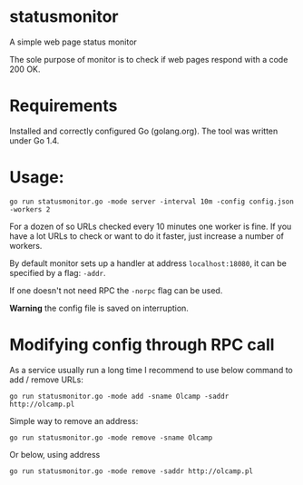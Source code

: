 # statusmonitor
A simple web page status monitor

The sole purpose of monitor is to check if web pages respond with a code 200 OK.

# Requirements
Installed and correctly configured Go (golang.org). The tool was written under Go 1.4.

# Usage:

	go run statusmonitor.go -mode server -interval 10m -config config.json -workers 2

For a dozen of so URLs checked every 10 minutes one worker is fine. If you have a lot URLs to check or want to do it faster, just increase a number of workers.

By default monitor sets up a handler at address `localhost:18080`, it can be specified by a flag: `-addr`.

If one doesn't not need RPC the `-norpc` flag can be used.

**Warning** the config file is saved on interruption.

# Modifying config through RPC call

As a service usually run a long time I recommend to use below command to add / remove URLs:
	
	go run statusmonitor.go -mode add -sname Olcamp -saddr http://olcamp.pl

Simple way to remove an address:

	go run statusmonitor.go -mode remove -sname Olcamp

Or below, using address

	go run statusmonitor.go -mode remove -saddr http://olcamp.pl
